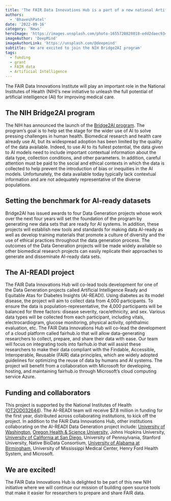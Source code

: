 ```yaml
---
title: 'The FAIR Data Innovations Hub is a part of a new national Artificial Intelligence (AI) initiative!'
authors:
  - 'BhaveshPatel'
date: '2022-09-16'
category: 'News'
heroImage: 'https://images.unsplash.com/photo-1655720828018-edd2daec9349?ixlib=rb-1.2.1&ixid=MnwxMjA3fDB8MHxwaG90by1wYWdlfHx8fGVufDB8fHx8&auto=format&fit=crop&w=1932&q=80'
imageAuthor: 'DeepMind'
imageAuthorLink: 'https://unsplash.com/@deepmind'
subtitle: 'We are excited to join the NIH Bridge2AI program'
tags:
  - funding
  - grant
  - FAIR data
  - Artificial Intelligence
---
```


The FAIR Data Innovations Institute will play an important role in the National Institutes of Health (NIH)’s new initiative to unleash the full potential of artificial intelligence (AI) for improving medical care.

## The NIH Bridge2AI program

The NIH has announced the launch of the [Bridge2AI program](https://www.nih.gov/news-events/news-releases/nih-launches-bridge2ai-program-expand-use-artificial-intelligence-biomedical-behavioral-research). The program’s goal is to help set the stage for the wider use of AI to solve pressing challenges in human health. Biomedical research and health care already use AI, but its widespread adoption has been limited by the quality of the data available. Indeed, to use AI to its fullest potential, the data given to AI models need to include important contextual information about the data type, collection conditions, and other parameters. In addition, careful attention must be paid to the social and ethical contexts in which the data is collected to help prevent the introduction of bias or inequities in the AI models. Unfortunately, the data available today typically lack contextual information and are not adequately representative of the diverse populations.

## Setting the benchmark for AI-ready datasets

Bridge2AI has issued awards to four Data Generation projects whose work over the next four years will set the foundation of the program by generating new data sets that are ready for AI systems. In addition, these projects will establish new tools and standards for making data AI-ready as well as develop training materials that promote a culture of diversity and the use of ethical practices throughout the data generation process. The outcomes of the Data Generation projects will be made widely available so other biomedical research projects can easily replicate their approaches to generate and disseminate AI-ready data sets.

## The AI-READI project

The FAIR Data Innovations Hub will co-lead tools development for one of the Data Generation projects called Artificial Intelligence Ready and Equitable Atas for Diabetes Insights (AI-READI). Using diabetes as its model disease, the project will aim to collect data from 4,000 participants. To ensure the data is population-representative, the 4,000 participants will be balanced for three factors: disease severity, race/ethnicity, and sex. Various data types will be collected from each participant, including vitals, electrocardiogram, glucose monitoring, physical activity, ophthalmic evaluation, etc. The FAIR Data Innovations Hub will co-lead the development of a cloud platform called fairhub.io that will allow data-generating researchers to collect, prepare, and share their data with ease. Our team will focus on integrating tools into fairhub.io that will assist these researchers to make their data compliant with the Findable, Accessible, Interoperable, Reusable (FAIR) data principles, which are widely adopted guidelines for optimizing the reuse of data by humans and AI systems. The project will benefit from a collaboration with Microsoft for developing, hosting, and maintaining fairhub.io through Microsoft’s cloud computing service Azure.

## Funding and collaborators

This project is supported by the National Institutes of Health ([OT2OD032644](https://reporter.nih.gov/search/bGu3ScO-FEqUMkvbQmZiNg/project-details/10471118)). The AI-READI team will receive $7.8 million in funding for the first year, distributed across collaborating institutions, to kick off the project. In addition to the FAIR Data Innovations Hub, other institutions collaborating on the AI-READI Data Generation project include: [University of Washington](https://newsroom.uw.edu/news/uw-medicine-will-lead-study-arm-national-ai-initiative), [Oregon Health & Science University](https://news.ohsu.edu/2022/09/13/ohsu-experts-tapped-for-national-artificial-intelligence-initiative), Johns Hopkins University, [University of California at San Diego](https://ucsdnews.ucsd.edu/pressrelease/uc-san-diego-joins-nih-bridge-to-artificial-intelligence-program), University of Pennsylvania, Stanford University, Native BioData Consortium, [University of Alabama at Birmingham](https://www.uab.edu/news/research/item/13092-owsley-and-mcgwin-receive-2-million-one-year-grant-from-nih-s-bridge2ai-program), University of Mississippi Medical Center, Henry Ford Health System, and Microsoft.

## We are excited!

The FAIR Data Innovations Hub is delighted to be part of this new NIH initiative where we will continue our mission of building open source tools that make it easier for researchers to prepare and share FAIR data.
